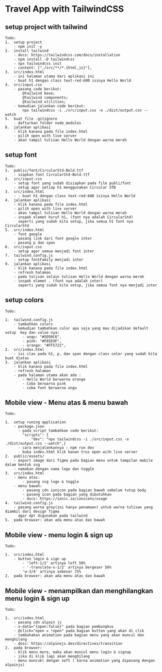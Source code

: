 # Travel App with TailwindCSS

## setup project with tailwind

    Todo:
    1.  setup project
        - npm init -y
    2.  install tailwind
        - docs: https://tailwindcss.com/docs/installation
        - npm install -D tailwindcss
        - npx tailwindcss init
        - content: ["./src/**/*.{html,js}"],
    3.  src/index.html
        - ini halaman utama dari aplikasi ini
        - buat h1 dengan class text-red-600 isinya Hello World
    4.  src/input.css
        - pasang code berikut:
            @tailwind base;
            @tailwind components;
            @tailwind utilities;
        - kemudian jalankan code berikut:
            npx tailwindcss -i ./src/input.css -o ./dist/output.css --watch
    5.  buat file .gitignore
        - daftarkan folder node_modules
    6.  jalankan aplikasi
        - klik kanana pada file index.html
        - pilih open with live server
        - akan tampil tulisan Hello World dengan warna merah

## setup font

    Todo:
    1.  public/font/CircularStd-Bold.ttf
        - siapkan font CircularStd-Bold.ttf
    2.  src/input.css
        - setup font yang sudah disiapkan pada file publi/font
        - setup agar setiap h1 menggunakan Circular STD
    3.  src/index.html
        - - buat h1 dengan class text-red-600 isinya Hello World
    4.  jalankan aplikasi
        - klik kanana pada file index.html
        - pilih open with live server
        - akan tampil tulisan Hello World dengan warna merah
        - inspek elemet huruf h1, (font nya adalah CircularStd)
          seperti yang sudah kita setup, jika semua h1 font nya CircularStd
    5.  src/index.html
        - font google
          pasang link dari font google inter
        - pasang p dan span
    6.  src/input.css
        - setup agar semua menjadi font inter
    7.  tailwind.config.js
        - setup fontFamily menjadi inter
    9.  jalankan aplikasi
        - klik kanana pada file index.html
        - refresh halaman
        - pada tulisan selain tulisan Hello World dengan warna merah
        - inspek elemet , (font nya adalah inter)
          seperti yang sudah kita setup, jika semua font nya menjadi inter

## setup colors

    Todo:

    1.  tailwind.config.js
        - tambahkan colors
          kemudian tambahkan color apa saja yang mau dijadikan default setup  key dan value nya:
            - ungu: "#5D50C6",
            - pink: "#F85E9F",
            - orange: "#FF5722",
    2.  src/index.html
        - isi clas pada h1, p, dan span dengan class color yang sudah kita buat diatas
    3.  jalankan aplikasi
        - klik kanana pada file index.html
        - refresh halaman
        - pada halaman utama akan ada :
            - Hello World berwarna orange
            - Coba berwarna pink
            - coba font berwarna ungu

## Mobile view - Menu atas & menu bawah

    Todo:

    1.  setup runing application
        - package.json
          - pada script tambahkan code berikut:
            "scripts": {
                "dev": "npx tailwindcss -i ./src/input.css -o ./dist/output.css --watch",}
          - cara menjalankannya : npm run dev
          - buka index.html klik kanan trus open with live server
    2.  public/assets/
        - export image dari figma pada bagian menu untuk tampilan mobile dalam bentuk svg
        - namakan dengan nama logo dan toggle
    3.  src/index.html
        - menu atas:
            - pasang svg logo & toggle
        - menu bawah:
            - pasang cdn ionicon pada bagian bawah sebelum tutup body
            - pasang icon pada bagian yang dibutuhkan
            - docs: https://ionic.io/ionicons/usage
    4.  tailwind.config.js
        - pasang warna grey(ini hanya penamaan) untuk warna tulisan yang diambil dari design figma
          agar dpt digunakan pada tailwind
    5.  pada browser: akan ada menu atas dan bawah

## Mobile view - menu login & sign up

    Todo:

    1.  src/index.html
        - button login & sign up
            - 'left-1/2' artinya left 50%
            - '-translate-x-1/2' artinya bergeser 50%
            'w-3/4' artinya sebesar 75%
    2.  pada browser: akan ada menu atas dan bawah

## Mobile view - menampilkan dan menghilangkan menu login & sign up

    Todo:

    1.  src/index.html
        - pasang cdn alpain js
        - x-data="{open:false}" pada bagian pembungkus
        - @click="open = !open" pada bagian button yang akan di clik
        - tambahakan animation pada bagian menu yang akan muncul dan menghilang
        - dosc: https://alpinejs.dev/directives/transition
    2.  pada browser:
        - klik menu more, maka akan muncul menu login & signup
        - jika di klik lagi akan menghilang
        - menu muncukl dengan soft ( karna animation yang dipasang dengan alpainjs)
